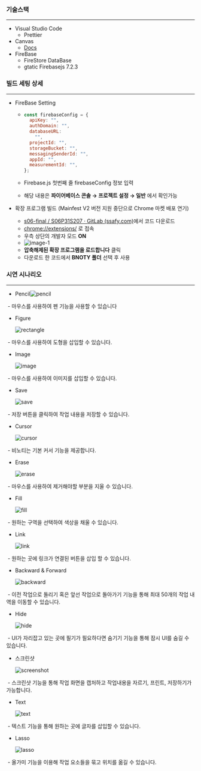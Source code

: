 ### 기술스택

------

- Visual Studio Code
  - Prettier
- Canvas
  - [Docs](https://developer.mozilla.org/en-US/docs/Mozilla/Add-ons/WebExtensions)
- FireBase
  - FireStore DataBase
  - gtatic Firebasejs 7.2.3



### 빌드 세팅 상세

------

- FireBase Setting

  - ```js
    const firebaseConfig = {
      apiKey: "",
      authDomain: "",
      databaseURL:
        "",
      projectId: "",
      storageBucket: "",
      messagingSenderId: "",
      appId: "",
      measurementId: "",
    };
    ```

  - Firebase.js 첫번째 줄 firebaseConfig 정보 입력
  - 해당 내용은 **파이어베이스 콘솔 → 프로젝트 설정 → 일반** 에서 확인가능 



- 확장 프로그램 빌드 (Mainfest V2 버전 지원 중단으로 Chrome 마켓 배포 연기)
  - [s06-final / S06P31S207 · GitLab (ssafy.com)](https://lab.ssafy.com/s06-final/S06P31S207)에서 코드 다운로드
  - [chrome://extensions/](chrome://extensions/ ) 로 접속
  - 우측 상단의 개발자 모드 **ON**
  - ![image-1](https://i.ibb.co/YBwR0c5/ddd.png)
  - **압축해제된 확장 프로그램을 로드합니다** 클릭
  - 다운로드 한 코드에서 **BNOTY 폴더** 선택 후 사용




### 시연 시나리오

------

- Pencil![pencil](img/pencil.gif)

​		- 마우스를 사용하여 펜 기능을 사용할 수 있습니다



- Figure

  ![rectangle](img/rectangle.gif)

​		- 마우스를 사용하여 도형을 삽입할 수 있습니다.



- Image

  ![image](img/image.gif)

​		- 마우스를 사용하여 이미지를 삽입할 수 있습니다.



- Save

  ![save](img/save.gif)

​		- 저장 버튼을 클릭하여 작업 내용을 저장할 수 있습니다.



- Cursor

  ![cursor](img/cursor.gif)

​		- 비노티는 기본 커서 기능을 제공합니다.



- Erase

  ![erase](img/erase.gif)

​		- 마우스를 사용하여 제거해야할 부분을 지울 수 있습니다.



- Fill

  ![fill](img/fill.gif)

​		- 원하는 구역을 선택하여 색상을 채울 수 있습니다.



- Link

  ![link](img/link.gif)

​		- 원하는 곳에 링크가 연결된 버튼을 삽입 할 수 있습니다.



- Backward & Forward

  ![backward](img/backward.gif)

​		- 이전 작업으로 돌리기 혹은 앞선 작업으로 돌아가기 기능을 통해 최대 50개의 작업 내역을 이동할 수 있습니다.



- Hide

  ![hide](img/hide.gif)

​		- UI가 자리잡고 있는 곳에 필기가 필요하다면 숨기기 기능을 통해 잠시 UI를 숨길 수 있습니다.



- 스크린샷

  ![screenshot](img/screenshot.gif)

​		- 스크린샷 기능을 통해 작업 화면을 캡처하고 작업내용을 자르기, 프린트, 저장하기가 가능합니다.



- Text

  ![text](img/text.gif)

​		- 텍스트 기능을 통해 원하는 곳에 글자를 삽입할 수 있습니다.



- Lasso

  ![lasso](img/lasso.gif)

​		- 올가미 기능을  이용해 작업 요소들을 묶고 위치를 옮길 수 있습니다.



